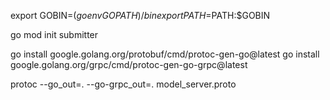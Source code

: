 export GOBIN=$(go env GOPATH)/bin                             
export PATH=$PATH:$GOBIN


go mod init submitter 


go install google.golang.org/protobuf/cmd/protoc-gen-go@latest
go install google.golang.org/grpc/cmd/protoc-gen-go-grpc@latest


protoc --go_out=. --go-grpc_out=. model_server.proto